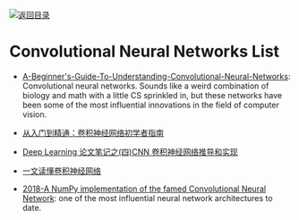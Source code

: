 [![返回目录](https://user-images.githubusercontent.com/5803001/38079637-ff0abcf0-3371-11e8-9b76-ad651620afc7.jpg)](https://github.com/wxyyxc1992/Awesome-Lists)

# Convolutional Neural Networks List

* [A-Beginner's-Guide-To-Understanding-Convolutional-Neural-Networks](http://6me.us/a7X): Convolutional neural networks. Sounds like a weird combination of biology and math with a little CS sprinkled in, but these networks have been some of the most influential innovations in the field of computer vision.

* [从入门到精通：卷积神经网络初学者指南 ](http://www.jiqizhixin.com/article/1363)

* [Deep Learning 论文笔记之(四)CNN 卷积神经网络推导和实现](http://blog.csdn.net/zouxy09/article/details/9993371)

* [一文读懂卷积神经网络](http://www.36dsj.com/archives/24006)

- [2018-A NumPy implementation of the famed Convolutional Neural Network](https://towardsdatascience.com/convolutional-neural-networks-from-the-ground-up-c67bb41454e1?source=userActivityShare-fe48c4221a4c-1531311925): one of the most influential neural network architectures to date.